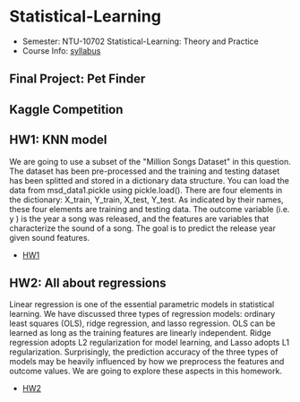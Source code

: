 # Statistical-Learning
- Semester: NTU-10702 Statistical-Learning: Theory and Practice
- Course Info: [syllabus](https://github.com/tzuhsuancheng/Statistical-Learning/blob/master/syllabus%202019%20v1.pdf)

## Final Project: Pet Finder

## Kaggle Competition

## HW1: KNN model
We are going to use a subset of the "Million Songs Dataset" in this question. The dataset has been pre-processed and the training and testing dataset has been splitted and stored in a dictionary data structure. You can load the data from msd_data1.pickle using pickle.load(). There are four elements in the dictionary: X_train, Y_train, X_test, Y_test. As indicated by their names, these four elements are training and testing data. The outcome variable (i.e.  y ) is the year a song was released, and the features are variables that characterize the sound of a song. The goal is to predict the release year given sound features.
- [HW1](https://github.com/tzuhsuancheng/Statistical-Learning/blob/master/HW1/homework1.ipynb)

## HW2: All about regressions
Linear regression is one of the essential parametric models in statistical learning. We have discussed three types of regression models: ordinary least squares (OLS), ridge regression, and lasso regression. OLS can be learned as long as the training features are linearly independent. Ridge regression adopts L2 regularization for model learning, and Lasso adopts L1 regularization. Surprisingly, the prediction accuracy of the three types of models may be heavily influenced by how we preprocess the features and outcome values. We are going to explore these aspects in this homework.
- [HW2](https://github.com/tzuhsuancheng/Statistical-Learning/blob/master/HW2/HW2.ipynb)
